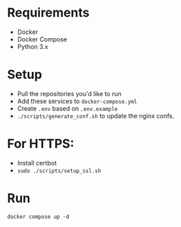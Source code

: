 # Requirements

- Docker
- Docker Compose
- Python 3.x

# Setup

- Pull the repositories you'd like to run
- Add these services to `docker-compose.yml`
- Create `.env` based on `.env.example`
- `./scripts/generate_conf.sh` to update the nginx confs.

# For HTTPS:

- Install certbot
- `sudo ./scripts/setup_ssl.sh`

# Run

`docker compose up -d`